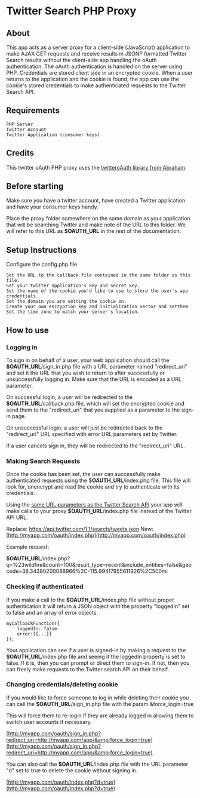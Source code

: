 # Twitter Search PHP Proxy

## About

This app acts as a server proxy for a client-side (JavaScript) application to make AJAX GET requests and receive results in JSONP formatted Twitter Search results without the client-side app handling the oAuth authentication. The oAuth authentication is handled on the server using PHP. Credentials are stored client side in an encrypted cookie. When a user returns to the application and the cookie is found, the app can use the cookie's stored credentials to make authenticated requests to the Twitter Search API.

## Requirements

    PHP Server
    Twitter Account
    Twitter Application (consumer keys)

## Credits

This twitter oAuth PHP proxy uses the [twitteroAuth library from Abraham](https://github.com/abraham/twitteroauth).

## Before starting

Make sure you have a twitter account, have created a Twitter application and have your consumer keys handy.

Place the proxy folder somewhere on the same domain as your application that will be searching Twitter and make note of the URL to this folder. We will refer to this URL as **$OAUTH_URL** in the rest of the documentation.

## Setup Instructions

Configure the config.php file

    Set the URL to the callback file contained in the same folder as this file.
    Set your twitter application's key and secret key.
    Set the name of the cookie you'd like to use to store the user's app credentials.
    Set the domain you are setting the cookie on.
    Create your own encryption key and initialization vector and setthem
    Set the time zone to match your server's location.

## How to use

### Logging in

To sign in on behalf of a user, your web application should call the **$OAUTH_URL**/sign_in.php file with a URL parameter named "redirect_uri" and set it the URL that you wish to return to after successfully or unsuccessfully logging in. Make sure that the URL is encoded as a URL parameter.

On successful login, a user will be redirected to the **$OAUTH_URL**/callback.php file, which will set the encrypted cookie and send them to the "redirect_uri" that you supplied as a parameter to the sign-in page.

On unsuccessful login, a user will just be redirected back to the "redirect_uri" URL specified with error URL parameters set by Twitter.

If a user cancels sign in, they will be redirected to the "redirect_uri" URL.

### Making Search Requests

Once the cookie has been set, the user can successfully make authenticated requests using the $**OAUTH_URL**/index.php file. This file will look for, unencrypt and read the cookie and try to authenticate with its credentials.

Using the [same URL parameters as the Twitter Search API](https://dev.twitter.com/docs/api/1.1/get/search/tweets) your app will make calls to your proxy **$OAUTH_URL**/index.php file instead of the Twitter API URL.

Replace: https://api.twitter.com/1.1/search/tweets.json
New: [http://myapp.com/oauth/index.php](http://myapp.com/oauth/index.php)

Example request:

**$OAUTH_URL**/index.php?q=%23wildfire&amp;count=100&amp;result_type=recent&amp;include_entities=false&amp;geocode=38.34380200088966%2C-115.99417955611926%2C500mi

### Checking if authenticated

If you make a call to the **$OAUTH_URL**/index.php file without proper authentication it will return a JSON object with the property "loggedIn" set to false and an array of error objects.

    myCallbackFunction({
        loggedIn: false
        error:[{...}]
    }); 

Your application can see if a user is signed-in by making a request to the **$OAUTH_URL**/index.php file and seeing if the loggedIn property is set to false. If it is, then you can prompt or direct them to sign-in. If not, then you can freely make requests to the Twitter search API on their behalf.

### Changing credentials/deleting cookie

If you would like to force someone to log in while deleting their cookie you can call the **$OAUTH_URL**/sign_in.php file with the param &amp;force_login=true

This will force them to re-login if they are already logged in allowing them to switch user accounts if necessary.

[http://myapp.com/oauth/sign_in.php?redirect_uri=http://myapp.com/app/&amp;force_login=true](http://myapp.com/oauth/sign_in.php?redirect_uri=http://myapp.com/app/&amp;force_login=true)

You can also call the **$OAUTH_URL**/index.php file with the URL parameter "d" set to true to delete the cookie without signing in.

[http://myapp.com/oauth/index.php?d=true](http://myapp.com/oauth/index.php?d=true)